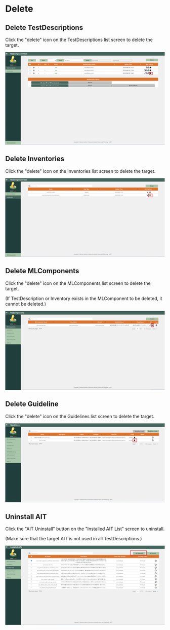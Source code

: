 # Delete

## Delete TestDescriptions

Click the "delete" icon on the TestDescriptions list screen to delete the target.

![0101](01/01.png)

## Delete Inventories

Click the "delete" icon on the Inventories list screen to delete the target.

![0201](02/01.png)

## Delete MLComponents

Click the "delete" icon on the MLComponents list screen to delete the target.

(If TestDescription or Inventory exists in the MLComponent to be deleted, it cannot be deleted.)

![0301](03/01.png)

## Delete Guideline

Click the "delete" icon on the Guidelines list screen to delete the target.

![0401](04/01.png)

## Uninstall AIT

Click the "AIT Uninstall" button on the "Installed AIT List" screen to uninstall.

(Make sure that the target AIT is not used in all TestDescriptions.)

![0501](05/01.png)
